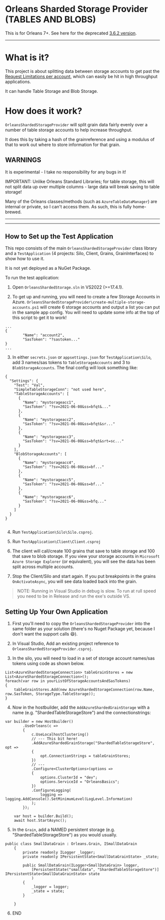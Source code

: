 # Orleans Sharded Storage Provider (TABLES AND BLOBS) 

This is for Orleans 7+. See here for the deprecated [3.6.2 version](https://github.com/JsAndDotNet/OrleansShardedStorage/tree/Orleans-3.6.2).

---

# What is it?

This project is about splitting data between storage accounts to get past the [Request Limitations per account](https://learn.microsoft.com/en-us/azure/storage/common/scalability-targets-standard-account), which can easily be hit in high throughput applications.

It can handle Table Storage and Blob Storage.

# How does it work?

`OrleansShardedStorageProvider` will split grain data fairly evenly over a number of table storage accounts to help increase throughput. 

It does this by taking a hash of the grainreference and using a modulus of that to work out where to store information for that grain.

## WARNINGS

It is experimental - I take no responsibility for any bugs in it!

IMPORTANT: Unlike Orleans Standard Libraries; for table storage, this will not split data up over multiple columns - large data will break saving to table storage!

Many of the Orleans classes/methods (such as `AzureTableDataManager`) are internal or private, so I can't access them. As such, this is fully home-brewed.

----
----


## How to Set up the Test Application


This repo consists of the main `OrleansShardedStorageProvider` class library and a `TestApplication` (4 projects: Silo, Client, Grains, GrainInterfaces) to show how to use it. 

It is not yet deployed as a NuGet Package.

To run the test application:

1. Open `OrleansShardedStorage.sln` in VS2022 (>=17.4.1).

2. To get up and running, you will need to create a few Storage Accounts in Azure. `OrleansShardedStorageProvider\create-multiple-storage-accounts.ps1` will create 6 storage accounts and output a list you can put in the sample app config. You will need to update some info at the top of this script to get it to work!

```
...
{
        "Name": "account2",
        "SasToken": "?sastoken..."
}
...
```

3. In either `secrets.json` or `appsettings.json` for `TestApplication\Silo`, add 3 names/sas tokens to `TableStorageAccounts` and 3 to `BlobStorageAccounts`. The final config will look something like:

```
{
  "Settings": {
    "Test": "Val",
    "SimpleTableStorageConn": "not used here",
    "TableStorageAccounts": [
      {
        "Name": "mystorageacc1",
        "SasToken": "?sv=2021-06-08&ss=bfqt&..."
      },
      {
        "Name": "mystorageacc2",
        "SasToken": "?sv=2021-06-08&ss=bfqt&sr..."
      },
      {
        "Name": "mystorageacc3",
        "SasToken": "?sv=2021-06-08&ss=bfqt&srt=sc..."
      }
    ],
    "BlobStorageAccounts": [
      {
        "Name": "mystorageacc4",
        "SasToken": "?sv=2021-06-08&ss=bf..."
      },
      {
        "Name": "mystorageacc5",
        "SasToken": "?sv=2021-06-08&ss=bf..."
      },
      {
        "Name": "mystorageacc6",
        "SasToken": "?sv=2021-06-08&ss=bfq..."
      }
    ]
  }
}


```


4. Run `TestApplication\Silo\Silo.csproj`.

5. Run `TestApplication\Client\Client.csproj`

6. The client will call/create 100 grains that save to table storage and 100 that save to blob storage. If you view your storage accounts in `Microsoft Azure Storage Explorer` (or equivalent), you will see the data has been split across multiple accounts. 

7. Stop the Client/Silo and start again. If you put breakpoints in the grains `OnActivateAsync`, you will see data loaded back into the grain.

>NOTE: Running in Visual Studio in debug is slow. To run at rull speed you need to be in Release and run the exe's outside VS.


## Setting Up Your Own Application

1. First you'll need to copy the `OrleansShardedStorageProvider` into the same folder as your solution (there's no Nuget Package yet, because I don't want the support calls :smile:).

2. In Visual Studio, Add an existing project reference to `OrleansShardedStorageProvider.csproj`.

3. In the silo, you will need to load in a set of storage account names/sas tokens using code as shown below.

```
List<AzureShardedStorageConnection> tableGrainStores = new List<AzureShardedStorageConnection>();
foreach(var row in yourListOfStorageAccountsAndSasTokens)
{
    tableGrainStores.Add(new AzureShardedStorageConnection(row.Name, row.SasToken, StorageType.TableStorage));
}
```

4. Now in the hostbuilder, add the `AddAzureShardedGrainStorage` with a name (e.g. "ShardedTableStorageStore") and the connectionstrings:

```
var builder = new HostBuilder()
        .UseOrleans(c =>
        {
            c.UseLocalhostClustering()
            // --- This bit here!
            .AddAzureShardedGrainStorage("ShardedTableStorageStore", opt =>
            {
                opt.ConnectionStrings = tableGrainStores;
            })
            // ---
            .Configure<ClusterOptions>(options =>
            {
                options.ClusterId = "dev";
                options.ServiceId = "OrleansBasics";
            })
            .ConfigureLogging(
                logging => logging.AddConsole().SetMinimumLevel(LogLevel.Information)
            );
        });

    var host = builder.Build();
    await host.StartAsync();
```

5. In the `Grain`, add a NAMED persistent storage (e.g. "ShardedTableStorageStore") as you would usually.

```
public class SmallDataGrain : Orleans.Grain, ISmallDataGrain
    {
        private readonly ILogger _logger;
        private readonly IPersistentState<SmallDataGrainState> _state;

        public SmallDataGrain(ILogger<SmallDataGrain> logger,
            [PersistentState("smalldata", "ShardedTableStorageStore")] IPersistentState<SmallDataGrainState> state
            )
        {
            _logger = logger;
            _state = state;
        }

    }

```


6. END



